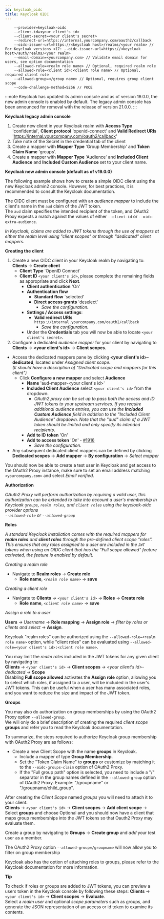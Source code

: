 ```yaml
---
id: keycloak_oidc
title: Keycloak OIDC
---
```


```
    --provider=keycloak-oidc
    --client-id=<your client's id>
    --client-secret=<your client's secret>
    --redirect-url=https://internal.yourcompany.com/oauth2/callback
    --oidc-issuer-url=https://<keycloak host>/realms/<your realm> // For Keycloak versions <17: --oidc-issuer-url=https://<keycloak host>/auth/realms/<your realm>
    --email-domain=<yourcompany.com> // Validate email domain for users, see option documentation
    --allowed-role=<realm role name> // Optional, required realm role
    --allowed-role=<client id>:<client role name> // Optional, required client role
    --allowed-group=</group name> // Optional, requires group client scope
    --code-challenge-method=S256 // PKCE
```

:::note
Keycloak has updated its admin console and as of version 19.0.0, the new admin console is enabled by default. The 
legacy admin console has been announced for removal with the release of version 21.0.0.
:::

**Keycloak legacy admin console**

1.  Create new client in your Keycloak realm with **Access Type** 'confidential', **Client protocol**  'openid-connect' 
    and **Valid Redirect URIs** 'https://internal.yourcompany.com/oauth2/callback'
2.  Take note of the Secret in the credential tab of the client
3.  Create a mapper with **Mapper Type** 'Group Membership' and **Token Claim Name** 'groups'.
4.  Create a mapper with **Mapper Type** 'Audience' and **Included Client Audience** and **Included Custom Audience** set 
    to your client name.

**Keycloak new admin console (default as of v19.0.0)**

The following example shows how to create a simple OIDC client using the new Keycloak admin2 console. However, for best 
practices, it is recommended to consult the Keycloak documentation.

The OIDC client must be configured with an _audience mapper_ to include the client's name in the `aud` claim of the JWT token.  
The `aud` claim specifies the intended recipient of the token, and OAuth2 Proxy expects a match against the values of 
either `--client-id` or `--oidc-extra-audience`.

_In Keycloak, claims are added to JWT tokens through the use of mappers at either the realm level using "client scopes" or 
through "dedicated" client mappers._

**Creating the client**

1. Create a new OIDC client in your Keycloak realm by navigating to:  
   **Clients** -> **Create client**
   * **Client Type** 'OpenID Connect'
   * **Client ID** `<your client's id>`, please complete the remaining fields as appropriate and click **Next**.
       * **Client authentication** 'On'
       * **Authentication flow**
           * **Standard flow**  'selected'
           * **Direct access grants** 'deselect'
               * _Save the configuration._
       * **Settings / Access settings**:
           * **Valid redirect URIs** `https://internal.yourcompany.com/oauth2/callback`
               * _Save the configuration._
       * Under the **Credentials** tab you will now be able to locate `<your client's secret>`.
2. Configure a dedicated *audience mapper* for your client by navigating to **Clients** -> **<your client's id>** -> **Client scopes**.
* Access the dedicated mappers pane by clicking **<your client's id>-dedicated**, located under *Assigned client scope*.  
  _(It should have a description of "Dedicated scope and mappers for this client")_
    * Click **Configure a new mapper** and select **Audience**
        * **Name** 'aud-mapper-<your client's id>'
        * **Included Client Audience** select `<your client's id>` from the dropdown.
            * _OAuth2 proxy can be set up to pass both the access and ID JWT tokens to your upstream services.
              If you require additional audience entries, you can use the **Included Custom Audience** field in addition 
              to the "Included Client Audience" dropdown. Note that the "aud" claim of a JWT token should be limited and 
              only specify its intended recipients._
        * **Add to ID token** 'On'
        * **Add to access token** 'On' - [#1916](https://github.com/oauth2-proxy/oauth2-proxy/pull/1916)
            * _Save the configuration._
* Any subsequent dedicated client mappers can be defined by clicking **Dedicated scopes** -> **Add mapper** -> 
  **By configuration** -> *Select mapper*

You should now be able to create a test user in Keycloak and get access to the OAuth2 Proxy instance, make sure to set 
an email address matching `<yourcompany.com>` and select _Email verified_.

**Authorization**

_OAuth2 Proxy will perform authorization by requiring a valid user, this authorization can be extended to take into 
account a user's membership in Keycloak `groups`, `realm roles`, and `client roles` using the keycloak-oidc provider options   
`--allowed-role` or `--allowed-group`_

**Roles**

_A standard Keycloak installation comes with the required mappers for **realm roles** and **client roles** through the 
pre-defined client scope "roles". This ensures that any roles assigned to a user are included in the `JWT` tokens when 
using an OIDC client that has the "Full scope allowed" feature activated, the feature is enabled by default._

_Creating a realm role_
* Navigate to **Realm roles** -> **Create role**
    * **Role name**, *`<realm role name>`* -> **save**

_Creating a client role_
* Navigate to **Clients** -> `<your client's id>` -> **Roles** -> **Create role**
    * **Role name**, *`<client role name>`* -> **save**


_Assign a role to a user_

**Users** -> _Username_ -> **Role mapping** -> **Assign role** -> _filter by roles or clients and select_ -> **Assign**.

Keycloak "realm roles" can be authorized using the `--allowed-role=<realm role name>` option, while "client roles" can be 
evaluated using `--allowed-role=<your client's id>:<client role name>`.

You may limit the _realm roles_ included in the JWT tokens for any given client by navigating to:  
**Clients** -> `<your client's id>` -> **Client scopes** ->  _<your client's id>-dedicated_ -> **Scope**  
Disabling **Full scope allowed** activates the **Assign role** option, allowing you to select which roles, if assigned 
to a user, will be included in the user's JWT tokens. This can be useful when a user has many associated roles, and you 
want to reduce the size and impact of the JWT token.


**Groups**

You may also do authorization on group memberships by using the OAuth2 Proxy option `--allowed-group`.   
We will only do a brief description of creating the required _client scope_ **groups** and refer you to read the Keycloak 
documentation.

To summarize, the steps required to authorize Keycloak group membership with OAuth2 Proxy are as follows:

* Create a new Client Scope with the name **groups** in Keycloak.
    * Include a mapper of type **Group Membership**.
    * Set the "Token Claim Name" to **groups** or customize by matching it to the `--oidc-groups-claim` option of OAuth2 Proxy.
    * If the "Full group path" option is selected, you need to include a "/" separator in the group names defined in the 
      `--allowed-group` option of OAuth2 Proxy. Example: "/groupname" or "/groupname/child_group".

After creating the _Client Scope_ named _groups_ you will need to attach it to your client.  
**Clients** -> `<your client's id>` -> **Client scopes** -> **Add client scope** -> Select **groups** and choose Optional 
and you should now have a client that maps group memberships into the JWT tokens so that Oauth2 Proxy may evaluate them.

Create a group by navigating to **Groups** -> **Create group** and _add_ your test user as a member.

The OAuth2 Proxy option `--allowed-group=/groupname` will now allow you to filter on group membership

Keycloak also has the option of attaching roles to groups, please refer to the Keycloak documentation for more information.

**Tip**

To check if roles or groups are added to JWT tokens, you can preview a users token in the Keycloak console by following 
these steps: **Clients** -> `<your client's id>` -> **Client scopes** -> **Evaluate**.  
Select a _realm user_ and optional _scope parameters_ such as groups, and generate the JSON representation of an access 
or id token to examine its contents.
